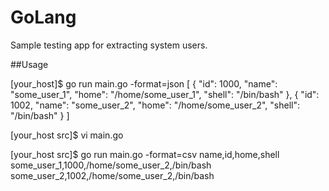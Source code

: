 # GoLang

Sample testing app for extracting system users.

##Usage

[your_host]$ go run main.go -format=json
[
 {
  "id": 1000,
  "name": "some_user_1",
  "home": "/home/some_user_1",
  "shell": "/bin/bash"
 },
 {
  "id": 1002,
  "name": "some_user_2",
  "home": "/home/some_user_2",
  "shell": "/bin/bash"
 }
]

[your_host src]$ vi main.go

[your_host src]$ go run main.go -format=csv
name,id,home,shell
some_user_1,1000,/home/some_user_2,/bin/bash
some_user_2,1002,/home/some_user_2,/bin/bash

